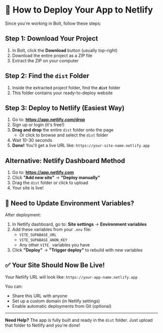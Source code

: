 # 🚀 How to Deploy Your App to Netlify

Since you're working in Bolt, follow these steps:

## Step 1: Download Your Project
1. In Bolt, click the **Download** button (usually top-right)
2. Download the entire project as a ZIP file
3. Extract the ZIP on your computer

## Step 2: Find the `dist` Folder
1. Inside the extracted project folder, find the **`dist`** folder
2. This folder contains your ready-to-deploy website

## Step 3: Deploy to Netlify (Easiest Way)
1. Go to: **https://app.netlify.com/drop**
2. Sign up or login (it's free!)
3. **Drag and drop** the entire `dist` folder onto the page
   - Or click to browse and select the `dist` folder
4. Wait 10-30 seconds
5. **Done!** You'll get a live URL like: `https://your-site-name.netlify.app`

## Alternative: Netlify Dashboard Method
1. Go to: **https://app.netlify.com**
2. Click **"Add new site"** → **"Deploy manually"**
3. Drag the `dist` folder or click to upload
4. Your site is live!

## 🔧 Need to Update Environment Variables?
After deployment:
1. In Netlify dashboard, go to: **Site settings** → **Environment variables**
2. Add these variables from your `.env` file:
   - `VITE_SUPABASE_URL`
   - `VITE_SUPABASE_ANON_KEY`
   - Any other `VITE_` variables you have
3. Click **"Deploy"** → **"Trigger deploy"** to rebuild with new variables

## ✅ Your Site Should Now Be Live!

Your Netlify URL will look like: `https://your-app-name.netlify.app`

You can:
- Share this URL with anyone
- Set up a custom domain (in Netlify settings)
- Enable automatic deployments from Git (optional)

---

**Need Help?** The app is fully built and ready in the `dist` folder. Just upload that folder to Netlify and you're done!
